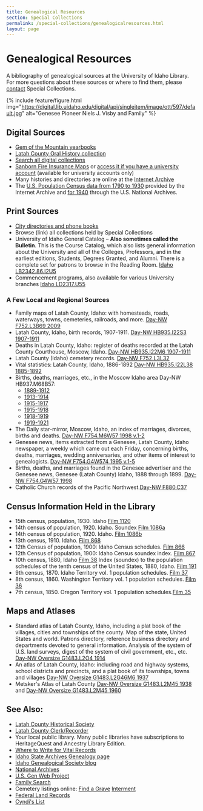 ```yaml
---
title: Genealogical Resources
section: Special Collections
permalink: /special-collections/genealogicalresources.html
layout: page
---
```


# Genealogical Resources

A bibliography of genealogical sources at the University of Idaho Library. For more questions about these sources or where to find them, please [contact](https://www.lib.uidaho.edu/special-collections/about/contact) Special Collections. 

{% include feature/figure.html img="https://digital.lib.uidaho.edu/digital/api/singleitem/image/ott/597/default.jpg" alt="Genesee Pioneer Niels J. Visby and Family" %}

## Digital Sources

- [Gem of the Mountain yearbooks](https://www.lib.uidaho.edu/digital/gem/)
- [Latah County Oral History collection](https://www.lib.uidaho.edu/digital/lcoh/index.html)
- [Search all digital collections](https://www.lib.uidaho.edu/digital/)
- [Sanborn Fire Insurance Maps](https://www.loc.gov/collections/sanborn-maps) or [access it if you have a university account](https://digitalsanbornmaps.proquest.com/) (available for university accounts only)
- Many histories and directories are online at the [Internet Archive](https://archive.org/)
- The [U.S. Population Census data from 1790 to 1930](http://archive.org/details/us_census) provided by the Internet Archive and [for 1940](http://1940census.archives.gov/) through the U.S. National Archives. 

## Print Sources

- [City directories and phone books]()
- Browse (link) all collections held by Special Collections
- University of Idaho General Catalog – **Also sometimes called the Bulletin**.  This is the Course Catalog, which also lists general information about the University and all of the Colleges, Professors, and in the earliest editions, Students, Degrees Granted, and Alumni. There is a complete set for patrons to browse in the Reading Room. [Idaho LB2342.86.I2U5](https://alliance-primo.hosted.exlibrisgroup.com/permalink/f/m1uotc/CP71136052900001451)
- Commencement programs, also available for various University branches [Idaho LD2317.U55](https://alliance-primo.hosted.exlibrisgroup.com/permalink/f/175rl2u/CP71131054610001451)

### A Few Local and Regional Sources

- Family maps of Latah County, Idaho: with homesteads, roads, waterways, towns, cemeteries, railroads, and more. [Day-NW F752.L3B69 2009](https://alliance-primo.hosted.exlibrisgroup.com/permalink/f/175rl2u/CP71151920010001451)
- Latah County, Idaho, birth records, 1907-1911. [Day-NW HB935.I22S3 1907-1911](https://alliance-primo.hosted.exlibrisgroup.com/permalink/f/175rl2u/CP71131251400001451)
- Deaths in Latah County, Idaho: register of deaths recorded at the Latah County Courthouse, Moscow, Idaho. [Day-NW HB935.I22M6 1907-1911](https://alliance-primo.hosted.exlibrisgroup.com/permalink/f/175rl2u/CP7196500890001451)  
- Latah County (Idaho) cemetery records. [Day-NW F752.L3L32](https://alliance-primo.hosted.exlibrisgroup.com/permalink/f/175rl2u/CP71169867920001451)
- Vital statistics: Latah County, Idaho, 1886-1892 [Day-NW HB935.I22L38 1885-1892](https://alliance-primo.hosted.exlibrisgroup.com/permalink/f/175rl2u/CP71148120330001451)
- Births, deaths, marriages, etc., in the Moscow Idaho area Day-NW HB937.M68B57:
    - [1889-1912](https://alliance-primo.hosted.exlibrisgroup.com/permalink/f/175rl2u/CP71173053610001451)
    - [1913-1914](https://alliance-primo.hosted.exlibrisgroup.com/permalink/f/175rl2u/CP71154950720001451)
    - [1915-1917](https://alliance-primo.hosted.exlibrisgroup.com/permalink/f/175rl2u/CP71154955460001451)
    - [1915-1918](https://alliance-primo.hosted.exlibrisgroup.com/permalink/f/175rl2u/CP71154957070001451)
    - [1918-1919](https://alliance-primo.hosted.exlibrisgroup.com/permalink/f/175rl2u/CP71101259080001451)
    - [1919-1921](https://alliance-primo.hosted.exlibrisgroup.com/permalink/f/175rl2u/CP71101247900001451)
- The Daily star-mirror, Moscow, Idaho, an index of marriages, divorces, births and deaths. [Day-NW F754.M6W57 1998 v.1-2](https://alliance-primo.hosted.exlibrisgroup.com/permalink/f/175rl2u/CP7197707860001451)
- Genesee news, items extracted from a Genesee, Latah County, Idaho newspaper, a weekly which came out each Friday, concerning births, deaths, marriages, wedding anniversaries, and other items of interest to genealogists. [Day-NW F754.G4W574 1995 v.1-5](https://alliance-primo.hosted.exlibrisgroup.com/permalink/f/175rl2u/CP7197706610001451)
- Births, deaths, and marriages found in the Genesee advertiser and the Genesee news, Genesee (Latah County) Idaho, 1888 through 1899. [Day-NW F754.G4W57 1998](https://alliance-primo.hosted.exlibrisgroup.com/permalink/f/175rl2u/CP71102163820001451)
- Catholic Church records of the Pacific Northwest.[Day-NW F880.C37](https://alliance-primo.hosted.exlibrisgroup.com/permalink/f/175rl2u/CP71110687060001451)

## Census Information Held in the Library

- 15th census, population, 1930. Idaho [Film 1120](https://alliance-primo.hosted.exlibrisgroup.com/permalink/f/175rl2u/CP71112170570001451)
- 14th census of population, 1920. Idaho. Soundex [Film 1086a](https://alliance-primo.hosted.exlibrisgroup.com/permalink/f/175rl2u/CP71155508560001451)
- 14th census of population, 1920. Idaho. [Film 1086b](https://alliance-primo.hosted.exlibrisgroup.com/permalink/f/175rl2u/CP71158737780001451)
- 13th census, 1910. Idaho. [Film 868](https://alliance-primo.hosted.exlibrisgroup.com/permalink/f/175rl2u/CP71121469270001451)
- 12th Census of population, 1900: Idaho Census schedules. [Film 866](https://alliance-primo.hosted.exlibrisgroup.com/permalink/f/175rl2u/CP71111172180001451)
- 12th Census of population, 1900: Idaho Census soundex index. [Film 867](https://alliance-primo.hosted.exlibrisgroup.com/permalink/f/175rl2u/CP7195149210001451)
- 10th census, 1880, Idaho [ Film 38](https://alliance-primo.hosted.exlibrisgroup.com/permalink/f/175rl2u/CP71141037190001451)
Index (soundex) to the population schedules of the tenth census of the United States, 1880, Idaho. [Film 191](https://alliance-primo.hosted.exlibrisgroup.com/permalink/f/175rl2u/CP71112657450001451)
- 9th census, 1870. Idaho Territory vol. 1 population schedules. [Film 37](https://alliance-primo.hosted.exlibrisgroup.com/permalink/f/175rl2u/CP71131190920001451)
- 8th census, 1860. Washington Territory vol. 1 population schedules. [Film 36](https://alliance-primo.hosted.exlibrisgroup.com/permalink/f/175rl2u/CP71100539090001451)
- 7th census, 1850. Oregon Territory vol. 1 population schedules.[Film 35](https://alliance-primo.hosted.exlibrisgroup.com/permalink/f/175rl2u/CP7198092680001451)

## Maps and Atlases

- Standard atlas of Latah County, Idaho, including a plat book of the villages, cities and townships of the county. Map of the state, United States and world. Patrons directory, reference business directory and departments devoted to general information. Analysis of the system of U.S. land surveys, digest of the system of civil government, etc., etc. [Day-NW Oversize G1483.L2O4 1914](https://alliance-primo.hosted.exlibrisgroup.com/permalink/f/175rl2u/CP71101884120001451)
- An atlas of Latah County, Idaho: including road and highway systems, school districts and precincts, and a plat book of its townships, towns and villages [Day-NW Oversize G1483.L2G46M6 1937](https://alliance-primo.hosted.exlibrisgroup.com/permalink/f/175rl2u/CP71135900720001451)
- Metsker's Atlas of Latah County [Day-NW Oversize G1483.L2M45 1938](https://alliance-primo.hosted.exlibrisgroup.com/permalink/f/175rl2u/CP71144661540001451) and [Day-NW Oversize G1483.L2M45 1960](https://alliance-primo.hosted.exlibrisgroup.com/permalink/f/175rl2u/CP71144663200001451)


## See Also:
- [Latah County Historical Society](http://users.moscow.com/lchs/)
- [Latah County Clerk/Recorder](http://www.latah.id.us/clerk/)
- Your local public library. Many public libraries have subscriptions to HeritageQuest and Ancestry Library Edition.  
- [Where to Write for Vital Records](http://www.cdc.gov/nchs/w2w.htm)
- [Idaho State Archives Genealogy page](http://history.idaho.gov/idaho-state-archives-genealogy)
- [Idaho Genealogical Society blog](http://idgensociety.blogspot.com/) 
- [National Archives](http://www.archives.gov/)
- [U.S. Gen Web Project](http://usgenweb.org/)
- [Family Search](https://www.familysearch.org/)
- Cemetery listings online:  [Find a Grave](http://www.findagrave.com/) [Interment](http://www.interment.net/)
- [Federal Land Records](http://www.glorecords.blm.gov/)
- [Cyndi's List](http://www.cyndislist.com/#History)  